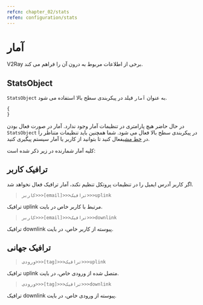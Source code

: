 ```yaml
---
refcn: chapter_02/stats
refen: configuration/stats
---
```


# آمار

V2Ray برخی از اطلاعات مربوط به درون آن را فراهم می کند.

## StatsObject

`StatsObject` به عنوان `آمار` فیلد در پیکربندی سطح بالا استفاده می شود.

```javascript
{
}
```

در حال حاضر هیچ پارامتری در تنظیمات آمار وجود ندارد. آمار در صورت فعال بودن `StatsObject` در پیکربندی سطح بالا فعال می شود. شما همچنین باید تنظیمات متناظر را در [خط مشی](policy.md)فعال کنید تا بتوانید از کاربر یا آمار سیستم پیگیری کنید.

کلیه آمار شمارنده در زیر ذکر شده است:

## ترافیک کاربر

اگر کاربر آدرس ایمیل را در تنظیمات پروتکل تنظیم نکند، آمار ترافیک فعال نخواهد شد.

> `کاربر>>>[email]>>>ترافیک>>>uplink`

ترافیک uplink مرتبط با کاربر خاص در بایت.

> `کاربر>>>[email]>>>ترافیک>>>downlink`

ترافیک downlink پیوسته از کاربر خاص، در بایت.

## ترافیک جهانی

> `ورودی>>>[tag]>>>ترافیک>>>uplink`

ترافیک uplink متصل شده از ورودی خاص، در بایت.

> `ورودی>>>[tag]>>>ترافیک>>>downlink`

ترافیک downlink پیوسته از ورودی خاص، در بایت.